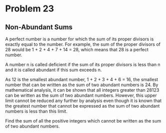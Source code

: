 # Problem 23

## Non-Abundant Sums

A perfect number is a number for which the sum of its proper divisors is exactly equal to the number.
For example, the sum of the proper divisors of 28 would be 1 + 2 + 4 + 7 + 14 = 28, which means that 28 is a perfect number.

A number n is called deficient if the sum of its proper divisors is less than n and it is called abundant if this sum exceeds n.

As 12 is the smallest abundant number, 1 + 2 + 3 + 4 + 6 = 16, the smallest number that can be written as the sum of two abundant numbers is 24.
By mathematical analysis, it can be shown that all integers greater than 28123 can be written as the sum of two abundant numbers.
However, this upper limit cannot be reduced any further by analysis even though it is known that the greatest number that cannot be expressed
as the sum of two abundant numbers is less than this limit.

Find the sum of all the positive integers which cannot be written as the sum of two abundant numbers.